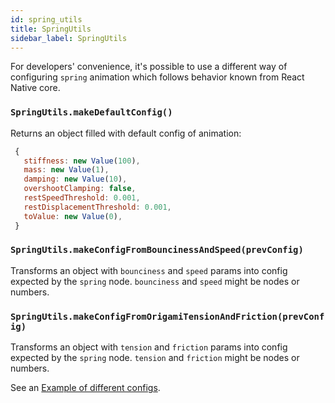```yaml
---
id: spring_utils
title: SpringUtils
sidebar_label: SpringUtils
---
```


For developers' convenience, it's possible to use a different way of configuring `spring` animation which follows behavior known from React Native core.

### `SpringUtils.makeDefaultConfig()`

Returns an object filled with default config of animation:

```js
 {
   stiffness: new Value(100),
   mass: new Value(1),
   damping: new Value(10),
   overshootClamping: false,
   restSpeedThreshold: 0.001,
   restDisplacementThreshold: 0.001,
   toValue: new Value(0),
 }
```

### `SpringUtils.makeConfigFromBouncinessAndSpeed(prevConfig)`

Transforms an object with `bounciness` and `speed` params into config expected by the `spring` node. `bounciness` and `speed` might be nodes or numbers.

### `SpringUtils.makeConfigFromOrigamiTensionAndFriction(prevConfig)`

Transforms an object with `tension` and `friction` params into config expected by the `spring` node. `tension` and `friction` might be nodes or numbers.

See an [Example of different configs](https://github.com/software-mansion/react-native-reanimated/blob/master/Example/reanimated1/differentSpringConfigs/index.js).
